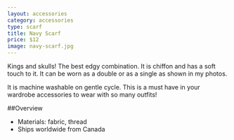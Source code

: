 ```yaml
---
layout: accessories
category: accessories
type: scarf
title: Navy Scarf
price: $12
image: navy-scarf.jpg
---
```


Kings and skulls! The best edgy combination. It is chiffon and has a soft touch to it. It can be worn as a double or as a single as shown in my photos. 

It is machine washable on gentle cycle. This is a must have in your wardrobe accessories to wear with so many outfits!

##Overview

- Materials: fabric, thread
- Ships worldwide from Canada